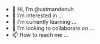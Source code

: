 - 👋 Hi, I’m @ustmandenuh
- 👀 I’m interested in ...
- 🌱 I’m currently learning ...
- 💞️ I’m looking to collaborate on ...
- 📫 How to reach me ...

<!---
ustmandenuh/ustmandenuh is a ✨ special ✨ repository because its `README.md` (this file) appears on your GitHub profile.
You can click the Preview link to take a look at your changes.
--->
